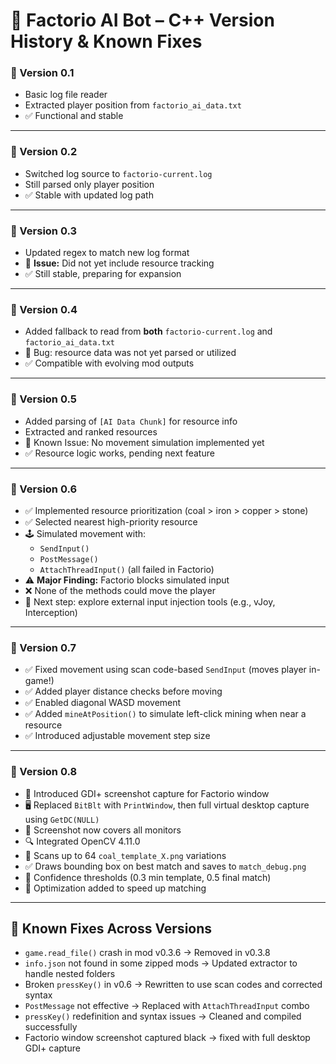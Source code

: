 # 🧠 Factorio AI Bot – C++ Version History & Known Fixes

### 🧠 Version 0.1
- Basic log file reader
- Extracted player position from `factorio_ai_data.txt`
- ✅ Functional and stable

---

### 🧠 Version 0.2
- Switched log source to `factorio-current.log`
- Still parsed only player position
- ✅ Stable with updated log path

---

### 🧠 Version 0.3
- Updated regex to match new log format
- 🐞 **Issue:** Did not yet include resource tracking
- ✅ Still stable, preparing for expansion

---

### 🧠 Version 0.4
- Added fallback to read from **both** `factorio-current.log` and `factorio_ai_data.txt`
- 🐞 Bug: resource data was not yet parsed or utilized
- ✅ Compatible with evolving mod outputs

---

### 🧠 Version 0.5
- Added parsing of `[AI Data Chunk]` for resource info
- Extracted and ranked resources
- 🐞 Known Issue: No movement simulation implemented yet
- ✅ Resource logic works, pending next feature

---

### 🧠 Version 0.6
- ✅ Implemented resource prioritization (coal > iron > copper > stone)
- ✅ Selected nearest high-priority resource
- 🕹️ Simulated movement with:
  - `SendInput()`
  - `PostMessage()`
  - `AttachThreadInput()` (all failed in Factorio)
- ⚠️ **Major Finding:** Factorio blocks simulated input
- ❌ None of the methods could move the player
- 🔄 Next step: explore external input injection tools (e.g., vJoy, Interception)

---

### 🧠 Version 0.7
- ✅ Fixed movement using scan code-based `SendInput` (moves player in-game!)
- ✅ Added player distance checks before moving
- ✅ Enabled diagonal WASD movement
- ✅ Added `mineAtPosition()` to simulate left-click mining when near a resource
- ✅ Introduced adjustable movement step size

---

### 🧠 Version 0.8
- 🧠 Introduced GDI+ screenshot capture for Factorio window
- 🖥️ Replaced `BitBlt` with `PrintWindow`, then full virtual desktop capture using `GetDC(NULL)`
- 📸 Screenshot now covers all monitors
- 🔍 Integrated OpenCV 4.11.0
- 🔁 Scans up to 64 `coal_template_X.png` variations
- ✅ Draws bounding box on best match and saves to `match_debug.png`
- 🚦 Confidence thresholds (0.3 min template, 0.5 final match)
- 🐌 Optimization added to speed up matching

---

## 🔧 Known Fixes Across Versions

- `game.read_file()` crash in mod v0.3.6 → Removed in v0.3.8
- `info.json` not found in some zipped mods → Updated extractor to handle nested folders
- Broken `pressKey()` in v0.6 → Rewritten to use scan codes and corrected syntax
- `PostMessage` not effective → Replaced with `AttachThreadInput` combo
- `pressKey()` redefinition and syntax issues → Cleaned and compiled successfully
- Factorio window screenshot captured black → fixed with full desktop GDI+ capture